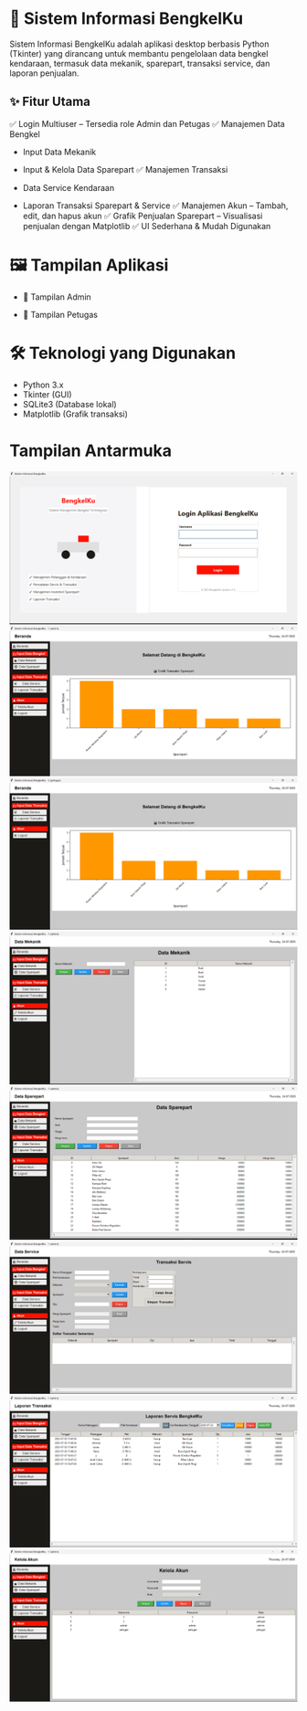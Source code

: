 # 📌 Sistem Informasi BengkelKu
Sistem Informasi BengkelKu adalah aplikasi desktop berbasis Python (Tkinter) yang dirancang untuk membantu pengelolaan data bengkel kendaraan, termasuk data mekanik, sparepart, transaksi service, dan laporan penjualan.

## ✨ Fitur Utama
✅ Login Multiuser – Tersedia role Admin dan Petugas
✅ Manajemen Data Bengkel

- Input Data Mekanik

- Input & Kelola Data Sparepart
✅ Manajemen Transaksi

- Data Service Kendaraan

- Laporan Transaksi Sparepart & Service
✅ Manajemen Akun – Tambah, edit, dan hapus akun
✅ Grafik Penjualan Sparepart – Visualisasi penjualan dengan Matplotlib
✅ UI Sederhana & Mudah Digunakan

# 🖼️ Tampilan Aplikasi
- 🔹 Tampilan Admin

- 🔹 Tampilan Petugas

# 🛠️ Teknologi yang Digunakan
- Python 3.x
- Tkinter (GUI)
- SQLite3 (Database lokal)
- Matplotlib (Grafik transaksi)
# Tampilan Antarmuka
![Login](Image_SS/login.png)
![Dashboard](Image_SS/admin.png)
![Dashboard](Image_SS/petugas.png)
![Mekanik](Image_SS/mekanik.png)
![Sparepart](Image_SS/sparepart.png)
![Service](Image_SS/transaksi.png)
![Laporan](Image_SS/laporan.png)
![Akun](Image_SS/kelola_akun.png)
